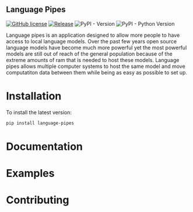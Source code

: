 ## Language Pipes

[![GitHub license](License-Image)](License-Url)
[![Release][Release-Image]][Release-Url] 
![PyPI - Version](PyPiVersion-Url)
![PyPI - Python Version](PythonVersion-Url)

[License-Image]: https://img.shields.io/badge/license-MIT-blue.svg
[License-Url]: https://github.com/erinclemmer/language-pipes/blob/main/LICENSE

[Release-Url]: https://github.com/erinclemmer/language-pipes/releases/latest
[Release-Image]: https://img.shields.io/github/v/release/erinclemmer/language-pipes

[PyPiVersion-Url]: https://img.shields.io/pypi/v/language-pipes
[PythonVersion-Url]: https://img.shields.io/pypi/pyversions/language-pipes

Language pipes is an application designed to allow more people to have access to local language models. Over the past few years open source language models have become much more powerful yet the most powerful models are still out of reach of the general population because of the extreme amounts of ram that is needed to host these models. Language pipes allows multiple computer systems to host the same model and move computatiton data between them while being as easy as possible to set up.


# Installation
To install the latest version:
```bash
pip install language-pipes
```



# Documentation

# Examples

# Contributing
